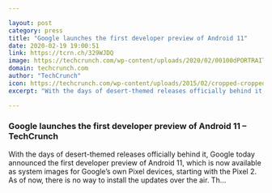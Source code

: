 ```yaml
---

layout: post
category: press
title: "Google launches the first developer preview of Android 11"
date: 2020-02-19 19:00:51
link: https://tcrn.ch/329WJDQ
image: https://techcrunch.com/wp-content/uploads/2020/02/00100dPORTRAIT_00100_BURST20190225082039558_COVER-2.jpg?w=711
domain: techcrunch.com
author: "TechCrunch"
icon: https://techcrunch.com/wp-content/uploads/2015/02/cropped-cropped-favicon-gradient.png?w=180
excerpt: "With the days of desert-themed releases officially behind it, Google today announced the first developer preview of Android 11, which is now available as system images for Google’s own Pixel devices, starting with the Pixel 2. As of now, there is no way to install the updates over the air. Th…"

---
```


### Google launches the first developer preview of Android 11 – TechCrunch

With the days of desert-themed releases officially behind it, Google today announced the first developer preview of Android 11, which is now available as system images for Google’s own Pixel devices, starting with the Pixel 2. As of now, there is no way to install the updates over the air. Th…